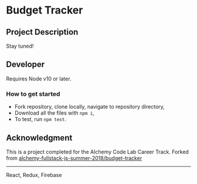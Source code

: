 # Budget Tracker

## Project Description
Stay tuned!

## Developer
Requires Node v10 or later.

### How to get started
* Fork repository, clone locally, navigate to repository directory,
* Download all the files with `npm i`,
* To test, run `npm test`. 


## Acknowledgment 
This is a project completed for the Alchemy Code Lab Career Track.
Forked from [alchemy-fullstack-js-summer-2018/budget-tracker](https://github.com/alchemy-fullstack-js-summer-2018/budget-tracker)

----------------
React, Redux, Firebase 